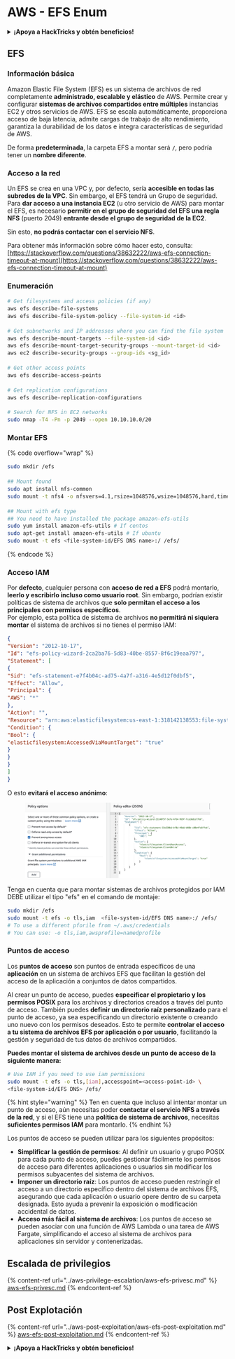# AWS - EFS Enum

<details>

<summary><strong>¡Apoya a HackTricks y obtén beneficios!</strong></summary>

* Si quieres ver tu **empresa anunciada en HackTricks** o si quieres acceder a la **última versión de PEASS o descargar HackTricks en PDF**, consulta los [**PLANES DE SUSCRIPCIÓN**](https://github.com/sponsors/carlospolop).
* Obtén el [**merchandising oficial de PEASS y HackTricks**](https://peass.creator-spring.com).
* Descubre [**The PEASS Family**](https://opensea.io/collection/the-peass-family), nuestra colección exclusiva de [**NFTs**](https://opensea.io/collection/the-peass-family).
* **Únete al** 💬 [**grupo de Discord**](https://discord.gg/hRep4RUj7f) o al [**grupo de Telegram**](https://t.me/peass) o **sígueme** en **Twitter** 🐦 [**@carlospolopm**](https://twitter.com/carlospolopm).

* **Comparte tus trucos de hacking enviando PRs a los repositorios de** [**HackTricks**](https://github.com/carlospolop/hacktricks) y [**HackTricks Cloud**](https://github.com/carlospolop/hacktricks-cloud) en GitHub.

</details>

## EFS

### Información básica

Amazon Elastic File System (EFS) es un sistema de archivos de red completamente **administrado, escalable y elástico** de AWS. Permite crear y configurar **sistemas de archivos compartidos entre múltiples** instancias EC2 y otros servicios de AWS. EFS se escala automáticamente, proporciona acceso de baja latencia, admite cargas de trabajo de alto rendimiento, garantiza la durabilidad de los datos e integra características de seguridad de AWS.

De forma **predeterminada**, la carpeta EFS a montar será **`/`**, pero podría tener un **nombre diferente**.

### Acceso a la red

Un EFS se crea en una VPC y, por defecto, sería **accesible en todas las subredes de la VPC**. Sin embargo, el EFS tendrá un Grupo de seguridad. Para **dar acceso a una instancia EC2** (u otro servicio de AWS) para montar el EFS, es necesario **permitir en el grupo de seguridad del EFS una regla NFS** (puerto 2049) **entrante desde el grupo de seguridad de la EC2**.

Sin esto, **no podrás contactar con el servicio NFS**.

Para obtener más información sobre cómo hacer esto, consulta: [https://stackoverflow.com/questions/38632222/aws-efs-connection-timeout-at-mount](https://stackoverflow.com/questions/38632222/aws-efs-connection-timeout-at-mount)

### Enumeración
```bash
# Get filesystems and access policies (if any)
aws efs describe-file-systems
aws efs describe-file-system-policy --file-system-id <id>

# Get subnetworks and IP addresses where you can find the file system
aws efs describe-mount-targets --file-system-id <id>
aws efs describe-mount-target-security-groups --mount-target-id <id>
aws ec2 describe-security-groups --group-ids <sg_id>

# Get other access points
aws efs describe-access-points

# Get replication configurations
aws efs describe-replication-configurations

# Search for NFS in EC2 networks
sudo nmap -T4 -Pn -p 2049 --open 10.10.10.0/20
```
### Montar EFS

{% code overflow="wrap" %}
```bash
sudo mkdir /efs

## Mount found
sudo apt install nfs-common
sudo mount -t nfs4 -o nfsvers=4.1,rsize=1048576,wsize=1048576,hard,timeo=600,retrans=2,noresvport <IP>:/ /efs

## Mount with efs type
## You need to have installed the package amazon-efs-utils
sudo yum install amazon-efs-utils # If centos
sudo apt-get install amazon-efs-utils # If ubuntu
sudo mount -t efs <file-system-id/EFS DNS name>:/ /efs/
```
{% endcode %}

### Acceso IAM

Por **defecto**, cualquier persona con **acceso de red a EFS** podrá montarlo, **leerlo y escribirlo incluso como usuario root**. Sin embargo, podrían existir políticas de sistema de archivos que **solo permitan el acceso a los principales con permisos específicos**.\
Por ejemplo, esta política de sistema de archivos **no permitirá ni siquiera montar** el sistema de archivos si no tienes el permiso IAM:
```json
{
"Version": "2012-10-17",
"Id": "efs-policy-wizard-2ca2ba76-5d83-40be-8557-8f6c19eaa797",
"Statement": [
{
"Sid": "efs-statement-e7f4b04c-ad75-4a7f-a316-4e5d12f0dbf5",
"Effect": "Allow",
"Principal": {
"AWS": "*"
},
"Action": "",
"Resource": "arn:aws:elasticfilesystem:us-east-1:318142138553:file-system/fs-0ab66ad201b58a018",
"Condition": {
"Bool": {
"elasticfilesystem:AccessedViaMountTarget": "true"
}
}
}
]
}
```
O esto **evitará el acceso anónimo**:

<figure><img src="../../../.gitbook/assets/image.png" alt=""><figcaption></figcaption></figure>

Tenga en cuenta que para montar sistemas de archivos protegidos por IAM DEBE utilizar el tipo "efs" en el comando de montaje:
```bash
sudo mkdir /efs
sudo mount -t efs -o tls,iam  <file-system-id/EFS DNS name>:/ /efs/
# To use a different pforile from ~/.aws/credentials
# You can use: -o tls,iam,awsprofile=namedprofile
```
### Puntos de acceso

Los **puntos de acceso** son puntos de entrada específicos de una **aplicación** en un sistema de archivos EFS que facilitan la gestión del acceso de la aplicación a conjuntos de datos compartidos.

Al crear un punto de acceso, puedes **especificar el propietario y los permisos POSIX** para los archivos y directorios creados a través del punto de acceso. También puedes **definir un directorio raíz personalizado** para el punto de acceso, ya sea especificando un directorio existente o creando uno nuevo con los permisos deseados. Esto te permite **controlar el acceso a tu sistema de archivos EFS por aplicación o por usuario**, facilitando la gestión y seguridad de tus datos de archivos compartidos.

**Puedes montar el sistema de archivos desde un punto de acceso de la siguiente manera:**
```bash
# Use IAM if you need to use iam permissions
sudo mount -t efs -o tls,[iam],accesspoint=<access-point-id> \
<file-system-id/EFS DNS> /efs/
```
{% hint style="warning" %}
Ten en cuenta que incluso al intentar montar un punto de acceso, aún necesitas poder **contactar el servicio NFS a través de la red**, y si el EFS tiene una **política de sistema de archivos**, necesitas **suficientes permisos IAM** para montarlo.
{% endhint %}

Los puntos de acceso se pueden utilizar para los siguientes propósitos:

* **Simplificar la gestión de permisos**: Al definir un usuario y grupo POSIX para cada punto de acceso, puedes gestionar fácilmente los permisos de acceso para diferentes aplicaciones o usuarios sin modificar los permisos subyacentes del sistema de archivos.
* **Imponer un directorio raíz**: Los puntos de acceso pueden restringir el acceso a un directorio específico dentro del sistema de archivos EFS, asegurando que cada aplicación o usuario opere dentro de su carpeta designada. Esto ayuda a prevenir la exposición o modificación accidental de datos.
* **Acceso más fácil al sistema de archivos**: Los puntos de acceso se pueden asociar con una función de AWS Lambda o una tarea de AWS Fargate, simplificando el acceso al sistema de archivos para aplicaciones sin servidor y contenerizadas.

## Escalada de privilegios

{% content-ref url="../aws-privilege-escalation/aws-efs-privesc.md" %}
[aws-efs-privesc.md](../aws-privilege-escalation/aws-efs-privesc.md)
{% endcontent-ref %}

## Post Explotación

{% content-ref url="../aws-post-exploitation/aws-efs-post-exploitation.md" %}
[aws-efs-post-exploitation.md](../aws-post-exploitation/aws-efs-post-exploitation.md)
{% endcontent-ref %}

<details>

<summary><strong>¡Apoya a HackTricks y obtén beneficios!</strong></summary>

* Si quieres ver tu **empresa anunciada en HackTricks** o si quieres acceder a la **última versión de PEASS o descargar HackTricks en PDF**, ¡consulta los [**PLANES DE SUSCRIPCIÓN**](https://github.com/sponsors/carlospolop)!
* Obtén el [**merchandising oficial de PEASS y HackTricks**](https://peass.creator-spring.com)
* Descubre [**The PEASS Family**](https://opensea.io/collection/the-peass-family), nuestra colección exclusiva de [**NFTs**](https://opensea.io/collection/the-peass-family)
* **Únete al** 💬 [**grupo de Discord**](https://discord.gg/hRep4RUj7f) o al [**grupo de Telegram**](https://t.me/peass) o **sígueme** en **Twitter** 🐦 [**@carlospolopm**](https://twitter.com/carlospolopm)**.**
* **Comparte tus trucos de hacking enviando PRs a los repositorios de** [**HackTricks**](https://github.com/carlospolop/hacktricks) y [**HackTricks Cloud**](https://github.com/carlospolop/hacktricks-cloud) github.

</details>
